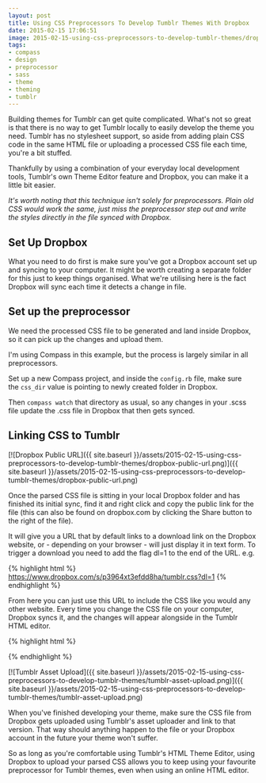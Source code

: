```yaml
---
layout: post
title: Using CSS Preprocessors To Develop Tumblr Themes With Dropbox
date: 2015-02-15 17:06:51
image: 2015-02-15-using-css-preprocessors-to-develop-tumblr-themes/dropbox-public-url.png
tags:
- compass
- design
- preprocessor
- sass
- theme
- theming
- tumblr
---
```


Building themes for Tumblr can get quite complicated. What's not so great is that there is no way to get Tumblr locally to easily develop the theme you need. Tumblr has no stylesheet support, so aside from adding plain CSS code in the same HTML file or uploading a processed CSS file each time, you're a bit stuffed.

Thankfully by using a combination of your everyday local development tools, Tumblr's own Theme Editor feature and Dropbox, you can make it a little bit easier.

*It's worth noting that this technique isn't solely for preprocessors. Plain old CSS would work the same, just miss the preprocessor step out and write the styles directly in the file synced with Dropbox.*

Set Up Dropbox
--------------

What you need to do first is make sure you've got a Dropbox account set up and syncing to your computer. It might be worth creating a separate folder for this just to keep things organised. What we're utilising here is the fact Dropbox will sync each time it detects a change in file.

Set up the preprocessor
-----------------------

We need the processed CSS file to be generated and land inside Dropbox, so it can pick up the changes and upload them.

I'm using Compass in this example, but the process is largely similar in all preprocessors.

Set up a new Compass project, and inside the <code>config.rb</code> file, make sure the <code>css_dir</code> value is pointing to newly created folder in Dropbox.

Then <code>compass watch</code> that directory as usual, so any changes in your .scss file update the .css file in Dropbox that then gets synced.

Linking CSS to Tumblr
---------------------

[![Dropbox Public URL]({{ site.baseurl }}/assets/2015-02-15-using-css-preprocessors-to-develop-tumblr-themes/dropbox-public-url.png)]({{ site.baseurl }}/assets/2015-02-15-using-css-preprocessors-to-develop-tumblr-themes/dropbox-public-url.png)

Once the parsed CSS file is sitting in your local Dropbox folder and has finished its initial sync, find it and right click and copy the public link for the file (this can also be found on dropbox.com by clicking the Share button to the right of the file).

It will give you a URL that by default links to a download link on the Dropbox website, or - depending on your browser - will just display it in text form. To trigger a download you need to add the flag dl=1 to the end of the URL. e.g.

{% highlight html %}
https://www.dropbox.com/s/p3964xt3efdd8ha/tumblr.css?dl=1
{% endhighlight %}

From here you can just use this URL to include the CSS like you would any other website. Every time you change the CSS file on your computer, Dropbox syncs it, and the changes will appear alongside in the Tumblr HTML editor.

{% highlight html %}
<link rel="stylesheet" type="text/css" href="https://www.dropbox.com/s/p3964xt3efdd8ha/tumblr.css?dl=1" />
{% endhighlight %}

[![Tumblr Asset Upload]({{ site.baseurl }}/assets/2015-02-15-using-css-preprocessors-to-develop-tumblr-themes/tumblr-asset-upload.png)]({{ site.baseurl }}/assets/2015-02-15-using-css-preprocessors-to-develop-tumblr-themes/tumblr-asset-upload.png)

When you've finished developing your theme, make sure the CSS file from Dropbox gets uploaded using Tumblr's asset uploader and link to that version. That way should anything happen to the file or your Dropbox account in the future your theme won't suffer.

So as long as you're comfortable using Tumblr's HTML Theme Editor, using Dropbox to upload your parsed CSS allows you to keep using your favourite preprocessor for Tumblr themes, even when using an online HTML editor.